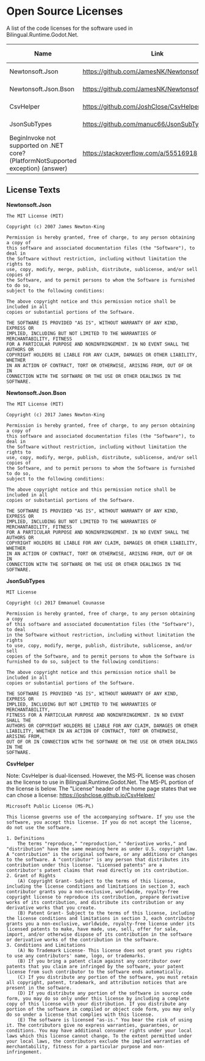 # Open Source Licenses
A list of the code licenses for the software used in Bilingual.Runtime.Godot.Net.

| Name | Link | License | License Permalink | Change Notices |
| --- | --- | --- | --- | --- |
| Newtonsoft.Json | https://github.com/JamesNK/Newtonsoft.Json | MIT License |  [License link](https://github.com/JamesNK/Newtonsoft.Json/blob/4738a64817bb753667d9ed0ea99c1f955d414b33/LICENSE.md) | N/A |
| Newtonsoft.Json.Bson | https://github.com/JamesNK/Newtonsoft.Json.Bson | MIT License | [License link](https://github.com/JamesNK/Newtonsoft.Json.Bson/blob/9709940da46319b7790d31a224c60f6de2beb965/LICENSE.md) | N/A |
| CsvHelper | https://github.com/JoshClose/CsvHelper | MS-PL | [License Link](https://github.com/JoshClose/CsvHelper/blob/852bd465e0d460eb60013abdc07fff8f68f68a59/LICENSE.txt) | N/A |
| JsonSubTypes | https://github.com/manuc66/JsonSubTypes | MIT License | [License Link](https://github.com/manuc66/JsonSubTypes/blob/9194b015745bb991b8eae42c18f3f06fa14f2aa4/LICENSE) | N/A |
| BeginInvoke not supported on .NET core? (PlatformNotSupported exception) (answer) | https://stackoverflow.com/a/55516918 | CC BY-SA 4.0 | [License Link](https://creativecommons.org/licenses/by-sa/4.0/) | Altered syntax slightly to suit needs |

## License Texts

**Newtonsoft.Json**

    The MIT License (MIT)

    Copyright (c) 2007 James Newton-King

    Permission is hereby granted, free of charge, to any person obtaining a copy of
    this software and associated documentation files (the "Software"), to deal in
    the Software without restriction, including without limitation the rights to
    use, copy, modify, merge, publish, distribute, sublicense, and/or sell copies of
    the Software, and to permit persons to whom the Software is furnished to do so,
    subject to the following conditions:

    The above copyright notice and this permission notice shall be included in all
    copies or substantial portions of the Software.

    THE SOFTWARE IS PROVIDED "AS IS", WITHOUT WARRANTY OF ANY KIND, EXPRESS OR
    IMPLIED, INCLUDING BUT NOT LIMITED TO THE WARRANTIES OF MERCHANTABILITY, FITNESS
    FOR A PARTICULAR PURPOSE AND NONINFRINGEMENT. IN NO EVENT SHALL THE AUTHORS OR
    COPYRIGHT HOLDERS BE LIABLE FOR ANY CLAIM, DAMAGES OR OTHER LIABILITY, WHETHER
    IN AN ACTION OF CONTRACT, TORT OR OTHERWISE, ARISING FROM, OUT OF OR IN
    CONNECTION WITH THE SOFTWARE OR THE USE OR OTHER DEALINGS IN THE SOFTWARE.


**Newtonsoft.Json.Bson**

    The MIT License (MIT)

    Copyright (c) 2017 James Newton-King

    Permission is hereby granted, free of charge, to any person obtaining a copy of
    this software and associated documentation files (the "Software"), to deal in
    the Software without restriction, including without limitation the rights to
    use, copy, modify, merge, publish, distribute, sublicense, and/or sell copies of
    the Software, and to permit persons to whom the Software is furnished to do so,
    subject to the following conditions:

    The above copyright notice and this permission notice shall be included in all
    copies or substantial portions of the Software.

    THE SOFTWARE IS PROVIDED "AS IS", WITHOUT WARRANTY OF ANY KIND, EXPRESS OR
    IMPLIED, INCLUDING BUT NOT LIMITED TO THE WARRANTIES OF MERCHANTABILITY, FITNESS
    FOR A PARTICULAR PURPOSE AND NONINFRINGEMENT. IN NO EVENT SHALL THE AUTHORS OR
    COPYRIGHT HOLDERS BE LIABLE FOR ANY CLAIM, DAMAGES OR OTHER LIABILITY, WHETHER
    IN AN ACTION OF CONTRACT, TORT OR OTHERWISE, ARISING FROM, OUT OF OR IN
    CONNECTION WITH THE SOFTWARE OR THE USE OR OTHER DEALINGS IN THE SOFTWARE.


**JsonSubTypes**

    MIT License

    Copyright (c) 2017 Emmanuel Counasse

    Permission is hereby granted, free of charge, to any person obtaining a copy
    of this software and associated documentation files (the "Software"), to deal
    in the Software without restriction, including without limitation the rights
    to use, copy, modify, merge, publish, distribute, sublicense, and/or sell
    copies of the Software, and to permit persons to whom the Software is
    furnished to do so, subject to the following conditions:

    The above copyright notice and this permission notice shall be included in all
    copies or substantial portions of the Software.

    THE SOFTWARE IS PROVIDED "AS IS", WITHOUT WARRANTY OF ANY KIND, EXPRESS OR
    IMPLIED, INCLUDING BUT NOT LIMITED TO THE WARRANTIES OF MERCHANTABILITY,
    FITNESS FOR A PARTICULAR PURPOSE AND NONINFRINGEMENT. IN NO EVENT SHALL THE
    AUTHORS OR COPYRIGHT HOLDERS BE LIABLE FOR ANY CLAIM, DAMAGES OR OTHER
    LIABILITY, WHETHER IN AN ACTION OF CONTRACT, TORT OR OTHERWISE, ARISING FROM,
    OUT OF OR IN CONNECTION WITH THE SOFTWARE OR THE USE OR OTHER DEALINGS IN THE
    SOFTWARE.


**CsvHelper**

Note: CsvHelper is dual-licensed. However, the MS-PL license was chosen as the license to use in Bilingual.Runtime.Godot.Net.
The MS-PL portion of the license is below. The "License" header of the home page states that we can chose a license: https://joshclose.github.io/CsvHelper/

    Microsoft Public License (MS-PL)

    This license governs use of the accompanying software. If you use the software, you accept this license. If you do not accept the license, do not use the software.

    1. Definitions
        The terms "reproduce," "reproduction," "derivative works," and "distribution" have the same meaning here as under U.S. copyright law. A "contribution" is the original software, or any additions or changes to the software. A "contributor" is any person that distributes its contribution under this license. "Licensed patents" are a contributor's patent claims that read directly on its contribution.
    2. Grant of Rights
        (A) Copyright Grant- Subject to the terms of this license, including the license conditions and limitations in section 3, each contributor grants you a non-exclusive, worldwide, royalty-free copyright license to reproduce its contribution, prepare derivative works of its contribution, and distribute its contribution or any derivative works that you create.
        (B) Patent Grant- Subject to the terms of this license, including the license conditions and limitations in section 3, each contributor grants you a non-exclusive, worldwide, royalty-free license under its licensed patents to make, have made, use, sell, offer for sale, import, and/or otherwise dispose of its contribution in the software or derivative works of the contribution in the software.
    3. Conditions and Limitations
        (A) No Trademark License- This license does not grant you rights to use any contributors' name, logo, or trademarks.
        (B) If you bring a patent claim against any contributor over patents that you claim are infringed by the software, your patent license from such contributor to the software ends automatically.
        (C) If you distribute any portion of the software, you must retain all copyright, patent, trademark, and attribution notices that are present in the software.
        (D) If you distribute any portion of the software in source code form, you may do so only under this license by including a complete copy of this license with your distribution. If you distribute any portion of the software in compiled or object code form, you may only do so under a license that complies with this license.
        (E) The software is licensed "as-is." You bear the risk of using it. The contributors give no express warranties, guarantees, or conditions. You may have additional consumer rights under your local laws which this license cannot change. To the extent permitted under your local laws, the contributors exclude the implied warranties of merchantability, fitness for a particular purpose and non-infringement.
